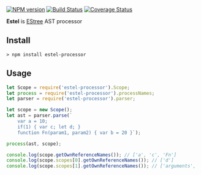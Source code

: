 [![NPM version](https://img.shields.io/npm/v/estel-processor.svg)](https://www.npmjs.com/package/estel-processor)
[![Build Status](https://travis-ci.org/smelukov/estel-processor.svg?branch=master)](https://travis-ci.org/smelukov/estel-processor)
[![Coverage Status](https://coveralls.io/repos/github/smelukov/estel-processor/badge.svg?branch=master)](https://coveralls.io/github/smelukov/estel-processor?branch=master)

**Estel** is [EStree](https://github.com/estree/estree) AST processor

## Install

```
> npm install estel-processor
```

## Usage

```js
let Scope = require('estel-processor').Scope;
let process = require('estel-processor').processNames;
let parser = require('estel-processor').parser;

let scope = new Scope();
let ast = parser.parse(`
    var a = 10;
    if(1) { var c; let d; }
    function Fn(param1, param2) { var b = 20 }`);

process(ast, scope);

console.log(scope.getOwnReferenceNames()); // ['a', 'c', 'Fn']
console.log(scope.scopes[0].getOwnReferenceNames()); // ['d']
console.log(scope.scopes[1].getOwnReferenceNames()); // ['arguments', 'param1', 'param2', 'b']
```
